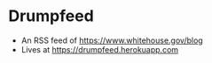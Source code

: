 # Drumpfeed

- An RSS feed of https://www.whitehouse.gov/blog
- Lives at https://drumpfeed.herokuapp.com